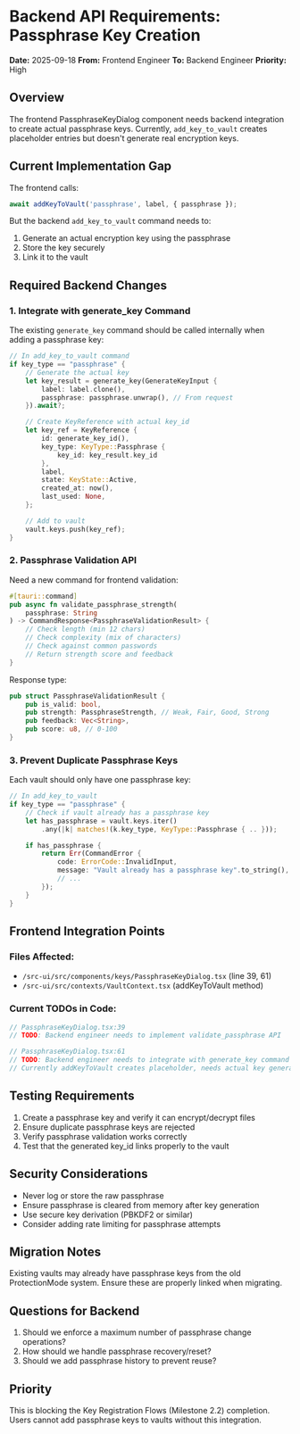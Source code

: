 # Backend API Requirements: Passphrase Key Creation

**Date:** 2025-09-18
**From:** Frontend Engineer
**To:** Backend Engineer
**Priority:** High

## Overview
The frontend PassphraseKeyDialog component needs backend integration to create actual passphrase keys. Currently, `add_key_to_vault` creates placeholder entries but doesn't generate real encryption keys.

## Current Implementation Gap
The frontend calls:
```typescript
await addKeyToVault('passphrase', label, { passphrase });
```

But the backend `add_key_to_vault` command needs to:
1. Generate an actual encryption key using the passphrase
2. Store the key securely
3. Link it to the vault

## Required Backend Changes

### 1. Integrate with generate_key Command
The existing `generate_key` command should be called internally when adding a passphrase key:

```rust
// In add_key_to_vault command
if key_type == "passphrase" {
    // Generate the actual key
    let key_result = generate_key(GenerateKeyInput {
        label: label.clone(),
        passphrase: passphrase.unwrap(), // From request
    }).await?;

    // Create KeyReference with actual key_id
    let key_ref = KeyReference {
        id: generate_key_id(),
        key_type: KeyType::Passphrase {
            key_id: key_result.key_id
        },
        label,
        state: KeyState::Active,
        created_at: now(),
        last_used: None,
    };

    // Add to vault
    vault.keys.push(key_ref);
}
```

### 2. Passphrase Validation API
Need a new command for frontend validation:

```rust
#[tauri::command]
pub async fn validate_passphrase_strength(
    passphrase: String
) -> CommandResponse<PassphraseValidationResult> {
    // Check length (min 12 chars)
    // Check complexity (mix of characters)
    // Check against common passwords
    // Return strength score and feedback
}
```

Response type:
```rust
pub struct PassphraseValidationResult {
    pub is_valid: bool,
    pub strength: PassphraseStrength, // Weak, Fair, Good, Strong
    pub feedback: Vec<String>,
    pub score: u8, // 0-100
}
```

### 3. Prevent Duplicate Passphrase Keys
Each vault should only have one passphrase key:

```rust
// In add_key_to_vault
if key_type == "passphrase" {
    // Check if vault already has a passphrase key
    let has_passphrase = vault.keys.iter()
        .any(|k| matches!(k.key_type, KeyType::Passphrase { .. }));

    if has_passphrase {
        return Err(CommandError {
            code: ErrorCode::InvalidInput,
            message: "Vault already has a passphrase key".to_string(),
            // ...
        });
    }
}
```

## Frontend Integration Points

### Files Affected:
- `/src-ui/src/components/keys/PassphraseKeyDialog.tsx` (line 39, 61)
- `/src-ui/src/contexts/VaultContext.tsx` (addKeyToVault method)

### Current TODOs in Code:
```typescript
// PassphraseKeyDialog.tsx:39
// TODO: Backend engineer needs to implement validate_passphrase API

// PassphraseKeyDialog.tsx:61
// TODO: Backend engineer needs to integrate with generate_key command
// Currently addKeyToVault creates placeholder, needs actual key generation
```

## Testing Requirements
1. Create a passphrase key and verify it can encrypt/decrypt files
2. Ensure duplicate passphrase keys are rejected
3. Verify passphrase validation works correctly
4. Test that the generated key_id links properly to the vault

## Security Considerations
- Never log or store the raw passphrase
- Ensure passphrase is cleared from memory after key generation
- Use secure key derivation (PBKDF2 or similar)
- Consider adding rate limiting for passphrase attempts

## Migration Notes
Existing vaults may already have passphrase keys from the old ProtectionMode system. Ensure these are properly linked when migrating.

## Questions for Backend
1. Should we enforce a maximum number of passphrase change operations?
2. How should we handle passphrase recovery/reset?
3. Should we add passphrase history to prevent reuse?

## Priority
This is blocking the Key Registration Flows (Milestone 2.2) completion. Users cannot add passphrase keys to vaults without this integration.